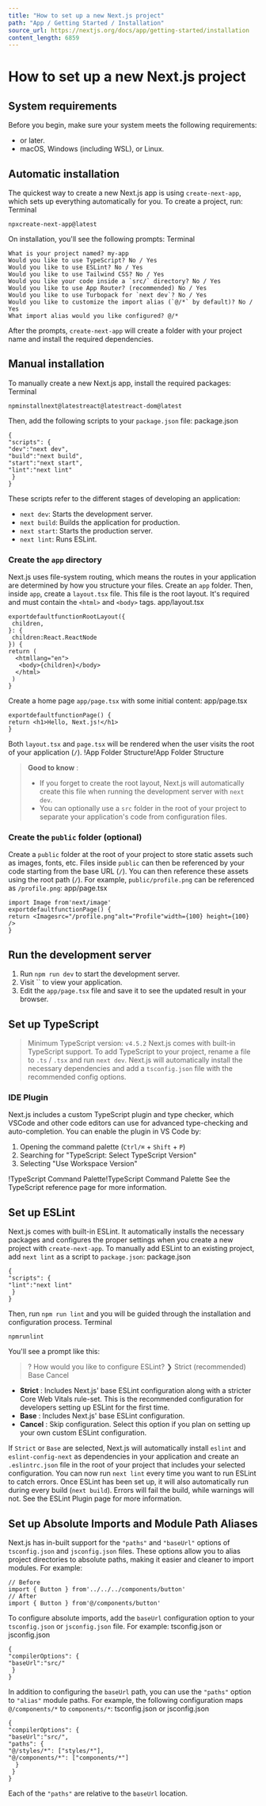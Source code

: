 ```yaml
---
title: "How to set up a new Next.js project"
path: "App / Getting Started / Installation"
source_url: https://nextjs.org/docs/app/getting-started/installation
content_length: 6859
---
```


# How to set up a new Next.js project
## System requirements
Before you begin, make sure your system meets the following requirements:
  * or later.
  * macOS, Windows (including WSL), or Linux.


## Automatic installation
The quickest way to create a new Next.js app is using `create-next-app`, which sets up everything automatically for you. To create a project, run:
Terminal
```
npxcreate-next-app@latest
```

On installation, you'll see the following prompts:
Terminal
```
What is your project named? my-app
Would you like to use TypeScript? No / Yes
Would you like to use ESLint? No / Yes
Would you like to use Tailwind CSS? No / Yes
Would you like your code inside a `src/` directory? No / Yes
Would you like to use App Router? (recommended) No / Yes
Would you like to use Turbopack for `next dev`? No / Yes
Would you like to customize the import alias (`@/*` by default)? No / Yes
What import alias would you like configured? @/*
```

After the prompts, `create-next-app` will create a folder with your project name and install the required dependencies.
## Manual installation
To manually create a new Next.js app, install the required packages:
Terminal
```
npminstallnext@latestreact@latestreact-dom@latest
```

Then, add the following scripts to your `package.json` file:
package.json
```
{
"scripts": {
"dev":"next dev",
"build":"next build",
"start":"next start",
"lint":"next lint"
 }
}
```

These scripts refer to the different stages of developing an application:
  * `next dev`: Starts the development server.
  * `next build`: Builds the application for production.
  * `next start`: Starts the production server.
  * `next lint`: Runs ESLint.


### Create the `app` directory
Next.js uses file-system routing, which means the routes in your application are determined by how you structure your files.
Create an `app` folder. Then, inside `app`, create a `layout.tsx` file. This file is the root layout. It's required and must contain the `<html>` and `<body>` tags.
app/layout.tsx
```
exportdefaultfunctionRootLayout({
 children,
}: {
 children:React.ReactNode
}) {
return (
  <htmllang="en">
   <body>{children}</body>
  </html>
 )
}
```

Create a home page `app/page.tsx` with some initial content:
app/page.tsx
```
exportdefaultfunctionPage() {
return <h1>Hello, Next.js!</h1>
}
```

Both `layout.tsx` and `page.tsx` will be rendered when the user visits the root of your application (`/`).
!App Folder Structure!App Folder Structure
> **Good to know** :
>   * If you forget to create the root layout, Next.js will automatically create this file when running the development server with `next dev`.
>   * You can optionally use a `src` folder in the root of your project to separate your application's code from configuration files.
> 

### Create the `public` folder (optional)
Create a `public` folder at the root of your project to store static assets such as images, fonts, etc. Files inside `public` can then be referenced by your code starting from the base URL (`/`).
You can then reference these assets using the root path (`/`). For example, `public/profile.png` can be referenced as `/profile.png`:
app/page.tsx
```
import Image from'next/image'
exportdefaultfunctionPage() {
return <Imagesrc="/profile.png"alt="Profile"width={100} height={100} />
}
```

## Run the development server
  1. Run `npm run dev` to start the development server.
  2. Visit `` to view your application.
  3. Edit the `app/page.tsx` file and save it to see the updated result in your browser.


## Set up TypeScript
> Minimum TypeScript version: `v4.5.2`
Next.js comes with built-in TypeScript support. To add TypeScript to your project, rename a file to `.ts` / `.tsx` and run `next dev`. Next.js will automatically install the necessary dependencies and add a `tsconfig.json` file with the recommended config options.
### IDE Plugin
Next.js includes a custom TypeScript plugin and type checker, which VSCode and other code editors can use for advanced type-checking and auto-completion.
You can enable the plugin in VS Code by:
  1. Opening the command palette (`Ctrl/⌘` + `Shift` + `P`)
  2. Searching for "TypeScript: Select TypeScript Version"
  3. Selecting "Use Workspace Version"

!TypeScript Command Palette!TypeScript Command Palette
See the TypeScript reference page for more information.
## Set up ESLint
Next.js comes with built-in ESLint. It automatically installs the necessary packages and configures the proper settings when you create a new project with `create-next-app`.
To manually add ESLint to an existing project, add `next lint` as a script to `package.json`:
package.json
```
{
"scripts": {
"lint":"next lint"
 }
}
```

Then, run `npm run lint` and you will be guided through the installation and configuration process.
Terminal
```
npmrunlint
```

You'll see a prompt like this:
> ? How would you like to configure ESLint?
> ❯ Strict (recommended) Base Cancel
  * **Strict** : Includes Next.js' base ESLint configuration along with a stricter Core Web Vitals rule-set. This is the recommended configuration for developers setting up ESLint for the first time.
  * **Base** : Includes Next.js' base ESLint configuration.
  * **Cancel** : Skip configuration. Select this option if you plan on setting up your own custom ESLint configuration.


If `Strict` or `Base` are selected, Next.js will automatically install `eslint` and `eslint-config-next` as dependencies in your application and create an `.eslintrc.json` file in the root of your project that includes your selected configuration.
You can now run `next lint` every time you want to run ESLint to catch errors. Once ESLint has been set up, it will also automatically run during every build (`next build`). Errors will fail the build, while warnings will not.
See the ESLint Plugin page for more information.
## Set up Absolute Imports and Module Path Aliases
Next.js has in-built support for the `"paths"` and `"baseUrl"` options of `tsconfig.json` and `jsconfig.json` files.
These options allow you to alias project directories to absolute paths, making it easier and cleaner to import modules. For example:
```
// Before
import { Button } from'../../../components/button'
// After
import { Button } from'@/components/button'
```

To configure absolute imports, add the `baseUrl` configuration option to your `tsconfig.json` or `jsconfig.json` file. For example:
tsconfig.json or jsconfig.json
```
{
"compilerOptions": {
"baseUrl":"src/"
 }
}
```

In addition to configuring the `baseUrl` path, you can use the `"paths"` option to `"alias"` module paths.
For example, the following configuration maps `@/components/*` to `components/*`:
tsconfig.json or jsconfig.json
```
{
"compilerOptions": {
"baseUrl":"src/",
"paths": {
"@/styles/*": ["styles/*"],
"@/components/*": ["components/*"]
  }
 }
}
```

Each of the `"paths"` are relative to the `baseUrl` location.
